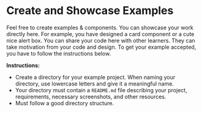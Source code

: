 # Create and Showcase Examples

Feel free to create examples & components. You can showcase your work directly here. For example, you have designed a card component or a cute nice alert box. You can share your code here with other learners. They can take motivation from your code and design. To get your example accepted, you have to follow the instructions below.

**Instructions:**

-   Create a directory for your example project. When naming your directory, use lowercase letters and give it a meaningful name.
-   Your directory must contain a `README.md` file describing your project, requirements, necessary screenshots, and other resources.
-   Must follow a good directory structure.
